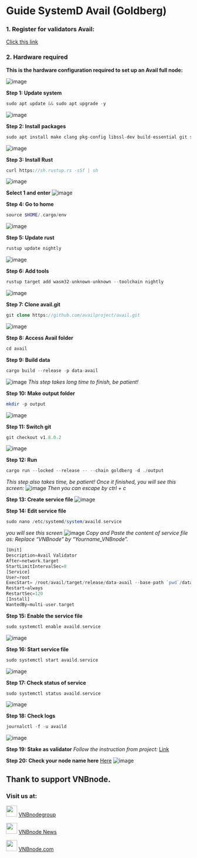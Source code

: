 # Guide SystemD Avail (Goldberg)
### 1. Register for validators Avail:
[Click this link](https://docs.google.com/forms/d/e/1FAIpQLScpwE8yuUkqJVQrVpLRqua5p8oA8DGUBYho9Rwjm1bmG8LebQ/viewform?ref=blog.availproject.org)
### 2. Hardware required
**This is the hardware configuration required to set up an Avail full node:**

![image](https://github.com/vnbnode/Running-Nodes/assets/128967122/5f43fa88-fd00-4ec1-97d6-2535929801bf)

**Step 1: Update system**
```php
sudo apt update && sudo apt upgrade -y
```
![image](https://github.com/vnbnode/Running-Nodes/assets/128967122/63be3627-1663-4e66-931a-1e2d11f20d4b)

**Step 2: Install packages**
```php
sudo apt install make clang pkg-config libssl-dev build-essential git screen protobuf-compiler -y
```
![image](https://github.com/vnbnode/Running-Nodes/assets/128967122/17f8fcb7-eebe-4f99-a796-166ba3671bfa)

**Step 3: Install Rust**
```php
curl https://sh.rustup.rs -sSf | sh
```
![image](https://github.com/vnbnode/Running-Nodes/assets/128967122/96afa55d-b165-4a63-9723-4fc90653021f)

**Select 1 and enter**
![image](https://github.com/vnbnode/Running-Nodes/assets/128967122/9e49c1f3-31e1-4edc-a0c3-7a4402619c0d)

**Step 4: Go to home**
```php
source $HOME/.cargo/env
```
![image](https://github.com/vnbnode/Running-Nodes/assets/128967122/a45b90a3-7197-4a6e-a174-cc1b23ec1c48)

**Step 5: Update rust**
```php
rustup update nightly
```
![image](https://github.com/vnbnode/Running-Nodes/assets/128967122/ac301aa9-2633-470e-8596-28fdecbb2435)

**Step 6: Add tools**
```php
rustup target add wasm32-unknown-unknown --toolchain nightly
```
![image](https://github.com/vnbnode/Running-Nodes/assets/128967122/a9683eb9-2f02-49b7-8fe0-605cf4f5af2a)

**Step 7: Clone avail.git**
```php
git clone https://github.com/availproject/avail.git
```
![image](https://github.com/vnbnode/Running-Nodes/assets/128967122/b06318f0-00b8-4e41-8caf-7c568d1d2924)

**Step 8: Access Avail folder**
```php
cd avail
```

**Step 9: Build data**
```php
cargo build --release -p data-avail
```
![image](https://github.com/vnbnode/Running-Nodes/assets/128967122/96390bb0-df57-4d5f-83df-63241a57b704)
*This step takes long time to finish, be patient!*

**Step 10: Make output folder**
```php
mkdir -p output
```
![image](https://github.com/vnbnode/Running-Nodes/assets/128967122/6ee1e07b-1162-4696-bb78-8a4beb77bd73)

**Step 11: Switch git**
```php
git checkout v1.8.0.2
```
![image](https://github.com/vnbnode/Running-Nodes/assets/128967122/b7556554-51f9-443c-9b34-5585336a6a5d)

**Step 12: Run**
```php
cargo run --locked --release -- --chain goldberg -d ./output
```
*This step also takes time, be patient! Once it finished, you will see this screen:*
![image](https://github.com/vnbnode/Running-Nodes/assets/128967122/122cc330-0234-4ed2-8f2e-cafe1caa75e1)
*Then you can escape by ctrl + c*

**Step 13: Create service file**
![image](https://github.com/vnbnode/Running-Nodes/assets/128967122/e1e88af4-f8de-4d16-a16b-4469bc3c1e62)

**Step 14: Edit service file**
```php
sudo nano /etc/systemd/system/availd.service
```
*you will see this screen*
![image](https://github.com/vnbnode/Running-Nodes/assets/128967122/d27ebd0c-d3f5-4064-bd24-9f940488aa07)
*Copy and Paste the content of service file as:*
*Replace “VNBnode” by “Yourname_VNBnode”.*
```php
[Unit]
Description=Avail Validator
After=network.target
StartLimitIntervalSec=0
[Service]
User=root
ExecStart= /root/avail/target/release/data-avail --base-path `pwd`/data --chain goldberg --validator --name "VNBnode"
Restart=always
RestartSec=120
[Install]
WantedBy=multi-user.target
```

**Step 15: Enable the service file**
```php
sudo systemctl enable availd.service
```
![image](https://github.com/vnbnode/Running-Nodes/assets/128967122/e0653656-1542-4f56-9ef2-10d187c19131)

**Step 16: Start service file**
```php
sudo systemctl start availd.service
```
![image](https://github.com/vnbnode/Running-Nodes/assets/128967122/fad7b4e6-5ae4-4c92-bc76-6f33c82a1ce3)

**Step 17: Check status of service**
```php
sudo systemctl status availd.service
```
![image](https://github.com/vnbnode/Running-Nodes/assets/128967122/9cc1f7a1-69e8-4e0c-b813-34450ed81b99)

**Step 18: Check logs**
```php
journalctl -f -u availd
```
![image](https://github.com/vnbnode/Running-Nodes/assets/128967122/087883e8-65f8-44a8-80b7-69207cb596cd)

**Step 19: Stake as validator**
*Follow the instruction from project:* [Link](https://docs.availproject.org/operate/validator/staking/)

**Step 20: Check your node name here** [Here](https://telemetry.avail.tools/#list/0xd12003ac837853b062aaccca5ce87ac4838c48447e41db4a3dcfb5bf312350c6)
![image](https://github.com/vnbnode/Running-Nodes/assets/128967122/7b35733a-20fc-47a8-a600-5a9a08d2dbda)

## Thank to support VNBnode.
### Visit us at:

<img src="https://user-images.githubusercontent.com/50621007/183283867-56b4d69f-bc6e-4939-b00a-72aa019d1aea.png" width="30"/> <a href="https://t.me/VNBnodegroup" target="_blank">VNBnodegroup</a>

<img src="https://user-images.githubusercontent.com/50621007/183283867-56b4d69f-bc6e-4939-b00a-72aa019d1aea.png" width="30"/> <a href="https://t.me/Vnbnode" target="_blank">VNBnode News</a>

<img src="https://github.com/vnbnode/VNBnode-Guides/blob/main/VNBnode.jpg" width="30"/> <a href="https://VNBnode.com" target="_blank">VNBnode.com</a>


